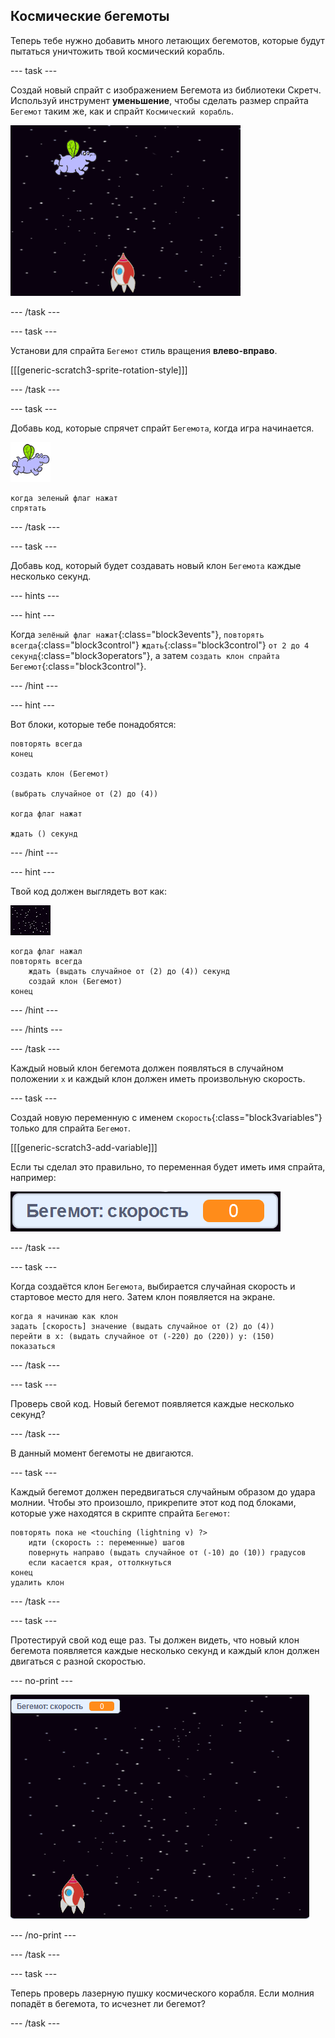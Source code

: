 ## Космические бегемоты

Теперь тебе нужно добавить много летающих бегемотов, которые будут пытаться уничтожить твой космический корабль.

--- task ---

Создай новый спрайт с изображением Бегемота из библиотеки Скретч. Используй инструмент **уменьшение**, чтобы сделать размер спрайта `Бегемот` таким же, как и спрайт `Космический корабль`.

![снимок экрана](images/invaders-hippo.png)

--- /task ---

--- task ---

Установи для спрайта `Бегемот` стиль вращения **влево-вправо**.

[[[generic-scratch3-sprite-rotation-style]]]

--- /task ---

--- task ---

Добавь код, которые спрячет спрайт `Бегемота`, когда игра начинается.

![спрайт бегемот](images/hippo-sprite.png)

```blocks3
когда зеленый флаг нажат
спрятать
```

--- /task ---

--- task ---

Добавь код, который будет создавать новый клон `Бегемота` каждые несколько секунд.

--- hints ---


--- hint ---

Когда `зелёный флаг нажат`{:class="block3events"}, `повторять всегда`{:class="block3control"} `ждать`{:class="block3control"} `от 2 до 4 секунд`{:class="block3operators"}, а затем `создать клон спрайта Бегемот`{:class="block3control"}.

--- /hint ---

--- hint ---

Вот блоки, которые тебе понадобятся:

```blocks3
повторять всегда
конец

создать клон (Бегемот)

(выбрать случайное от (2) до (4))

когда флаг нажат

ждать () секунд
```

--- /hint ---

--- hint ---

Твой код должен выглядеть вот как:

![спрайт сцены](images/stage-sprite.png)

```blocks3
когда флаг нажал
повторять всегда
    ждать (выдать случайное от (2) до (4)) секунд
    создай клон (Бегемот)
конец
```

--- /hint ---

--- /hints ---

--- /task ---

Каждый новый клон бегемота должен появляться в случайном положении `x` и каждый клон должен иметь произвольную скорость.

--- task ---

Создай новую переменную с именем `скорость`{:class="block3variables"} только для спрайта `Бегемот`.

[[[generic-scratch3-add-variable]]]

Если ты сделал это правильно, то переменная будет иметь имя спрайта, например:

![снимок экрана](images/invaders-var-test.png)

--- /task ---

--- task ---

Когда создаётся клон `Бегемота`, выбирается случайная скорость и стартовое место для него. Затем клон появляется на экране.

```blocks3
когда я начинаю как клон
задать [скорость] значение (выдать случайное от (2) до (4))
перейти в x: (выдать случайное от (-220) до (220)) y: (150)
показаться
```

--- /task ---

--- task ---

Проверь свой код. Новый бегемот появляется каждые несколько секунд?

--- /task ---

В данный момент бегемоты не двигаются.

--- task ---

Каждый бегемот должен передвигаться случайным образом до удара молнии. Чтобы это произошло, прикрепите этот код под блоками, которые уже находятся в скрипте спрайта `Бегемот`:

```blocks3
повторять пока не <touching (lightning v) ?>
    идти (скорость :: переменные) шагов
    повернуть направо (выдать случайное от (-10) до (10)) градусов
    если касается края, оттолкнуться
конец
удалить клон
```

--- /task ---

--- task ---

Протестируй свой код еще раз. Ты должен видеть, что новый клон бегемота появляется каждые несколько секунд и каждый клон должен двигаться с разной скоростью.

--- no-print ---

![снимок экрана](images/hippo-clones.gif)

--- /no-print ---

--- /task ---

--- task ---

Теперь проверь лазерную пушку космического корабля. Если молния попадёт в бегемота, то исчезнет ли бегемот?

--- /task ---